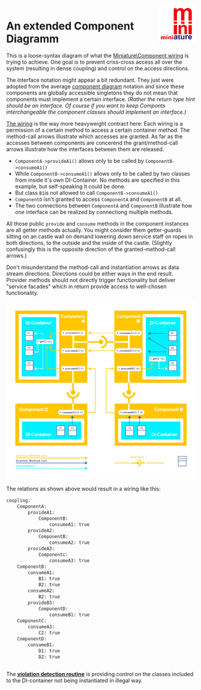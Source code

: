 <img align="right" width="100" height="100" src="https://github.com/guidoerfen/miniature-component/blob/master/img/miniature-logo-100px.png">

# An extended Component Diagramm

This is a loose-syntax diagram of what the
[Miniature\Component wiring](https://github.com/guidoerfen/miniature-component#wiring-the-coupling)
is trying to achieve.
One goal is to prevent criss-cross access all over the system (resulting in dense coupling)
and control on the access directions.

The interface notation might appear a bit redundant.
They just were adopted from the average
[component diagram](https://en.wikipedia.org/wiki/Component_diagram)
notation and since these components are globally accessible singletons
they do not mean that components must implement a certain interface.
*(Rather the return type hint should be an interface.
Of course if you want to keep Componts interchangeable the component classes should implement an interface.)*

[The wiring](#wiring-yaml)<!-- @IGNORE PREVIOUS: anchor --> is the way more heavyweight contract here:
Each wiring is a permission of a certain method to access a certain container method.
The method-call arrows illustrate which accesses are granted.
As far as the accesses between components are concerend the grant/method-call arrows
illustrate how the interfaces between them are released.

* `ComponentA->provideA1()` allows only to be called by `ComponentB->consumeA1()`
* While `ComponentB->consumeA1()` allows only to be called by two classes from inside it's own DI-Container. No methods are specified in this example, but self-speaking it could be done.
* But class `B1`is not allowed to call `ComponentB->consumeA1()`
* `ComponentD` isn't granted to access `ComponentA` and `ComponentB` at all.
* The two connections between `ComponentA` and `ComponentB` illustrate how *one* interface can be realized by connectiong multiple methods.

All those public `provide` and `consume` methods in the component instances are all getter methods actually.
You might consider them getter-guards sitting on an castle wall
on demand lowering down service staff on ropes in both directions, to the outside and the inside of the castle.
(Slightly confusingly this is the opposite direction of the granted-method-call arrows.)

Don't misunderstand the method-call and instantiation arrows as data stream directions.
Directions could be either ways in the end result.
Provider methods should not directly trigger functionality but deliver "service facades"
which in return provide access to well-chosen functionality.

![A Component Diagram](img/component-diagram.png)

<a name="wiring-yaml"></a>
The relations as shown above would result in a wiring like this:

```YML
coupling:
    ComponentA:
        provideA1:
            ComponentB:
                consumeA1: true
        provideA2:
            ComponentB:
                consumeA2: true
        provideA3:
            Componentc:
                consumeA3: true
    ComponentB:
        consumeA1:
            B1: true
            B2: true
        consumeA2:
            B2: true
        provideB3:
            ComponentD: 
                consumeB1: true
    ComponentC:
        consumeA3:
            C2: true
    ComponentD:
        consumeB1:
            D1: true
            D2: true
            
```


The
[**violation detection routine**](https://github.com/guidoerfen/miniature-component/blob/master/VIOLATION-DETECTING.md)
is providing control on the classes included to the DI-container
not being instantiated in illegal way.
